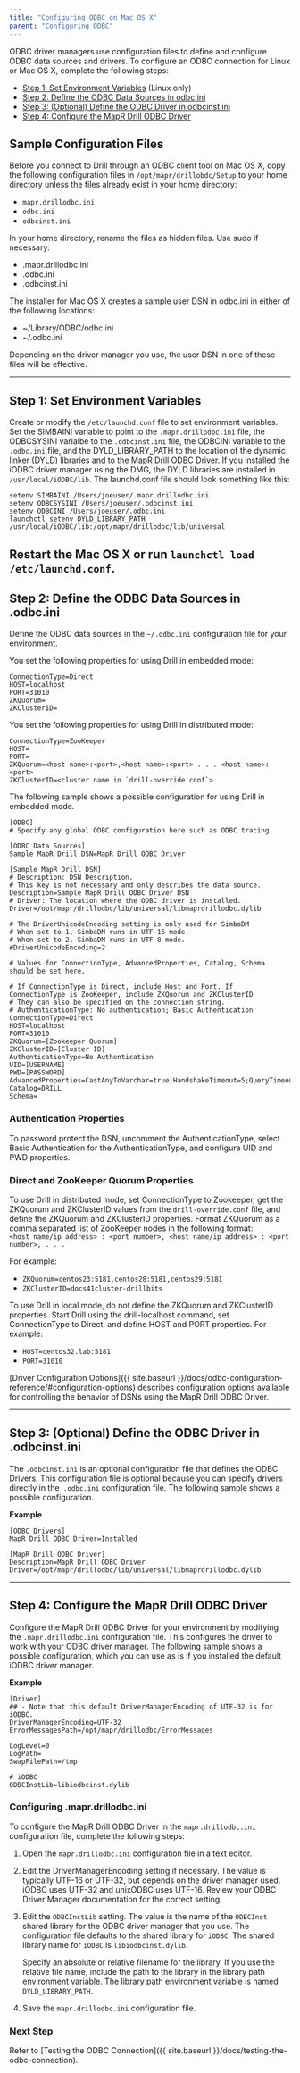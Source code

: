 ```yaml
---
title: "Configuring ODBC on Mac OS X"
parent: "Configuring ODBC"
---
```

ODBC driver managers use configuration files to define and configure ODBC data
sources and drivers. To configure an ODBC connection for Linux or Mac OS X, complete the following
steps:

* [Step 1: Set Environment Variables]({{site.baseurl}}/docs/configuring-odbc-on-mac-os-x/#step-1:-set-environment-variables) (Linux only)
* [Step 2: Define the ODBC Data Sources in odbc.ini]({{site.baseurl}}/docs/configuring-odbc-on-mac-os-x/#step-2:-define-the-odbc-data-sources-in-.odbc.ini)
* [Step 3: (Optional) Define the ODBC Driver in odbcinst.ini]({{site.baseurl}}/docs/configuring-odbc-on-mac-os-x/#step-3:-(optional)-define-the-odbc-driver-in-.odbcinst.ini)
* [Step 4: Configure the MapR Drill ODBC Driver]({{site.baseurl}}/docs/configuring-odbc-on-mac-os-x/#configuring-.mapr.drillodbc.ini)

## Sample Configuration Files

Before you connect to Drill through an ODBC client tool
on Mac OS X, copy the following configuration files in `/opt/mapr/drillobdc/Setup` to your home directory unless the files already exist in your home directory:

* `mapr.drillodbc.ini`
* `odbc.ini`
* `odbcinst.ini`

In your home directory, rename the files as hidden files. Use sudo if necessary:

* .mapr.drillodbc.ini
* .odbc.ini
* .odbcinst.ini

The installer for Mac OS X creates a sample user DSN in odbc.ini in either of the following locations:

* ~/Library/ODBC/odbc.ini
* ~/.odbc.ini

Depending on the driver manager you use, the user DSN in one of these files will be effective.

----------

## Step 1: Set Environment Variables 

Create or modify the `/etc/launchd.conf` file to set environment variables. Set the SIMBAINI variable to point to the `.mapr.drillodbc.ini` file, the ODBCSYSINI varialbe to the `.odbcinst.ini` file, the ODBCINI variable to the `.odbc.ini` file, and the DYLD_LIBRARY_PATH to the location of the dynamic linker (DYLD) libraries and to the MapR Drill ODBC Driver. If you installed the iODBC driver manager using the DMG, the DYLD libraries are installed in `/usr/local/iODBC/lib`. The launchd.conf file should look something like this:

    setenv SIMBAINI /Users/joeuser/.mapr.drillodbc.ini
    setenv ODBCSYSINI /Users/joeuser/.odbcinst.ini
    setenv ODBCINI /Users/joeuser/.odbc.ini
    launchctl setenv DYLD_LIBRARY_PATH /usr/local/iODBC/lib:/opt/mapr/drillodbc/lib/universal

Restart the Mac OS X or run `launchctl load /etc/launchd.conf`.
----------

## Step 2: Define the ODBC Data Sources in .odbc.ini

Define the ODBC data sources in the `~/.odbc.ini` configuration file for your environment. 

You set the following properties for using Drill in embedded mode:

    ConnectionType=Direct
    HOST=localhost
    PORT=31010
    ZKQuorum=
    ZKClusterID=

You set the following properties for using Drill in distributed mode:

    ConnectionType=ZooKeeper
    HOST=
    PORT=
    ZKQuorum=<host name>:<port>,<host name>:<port> . . . <host name>:<port>
    ZKClusterID=<cluster name in `drill-override.conf`>

The following sample shows a possible configuration for using Drill in embedded mode. 
          
    [ODBC]
    # Specify any global ODBC configuration here such as ODBC tracing.
  
    [ODBC Data Sources]
    Sample MapR Drill DSN=MapR Drill ODBC Driver
  
    [Sample MapR Drill DSN]
    # Description: DSN Description.
    # This key is not necessary and only describes the data source.
    Description=Sample MapR Drill ODBC Driver DSN
    # Driver: The location where the ODBC driver is installed.
    Driver=/opt/mapr/drillodbc/lib/universal/libmaprdrillodbc.dylib
  
    # The DriverUnicodeEncoding setting is only used for SimbaDM
    # When set to 1, SimbaDM runs in UTF-16 mode.
    # When set to 2, SimbaDM runs in UTF-8 mode.
    #DriverUnicodeEncoding=2

    # Values for ConnectionType, AdvancedProperties, Catalog, Schema should be set here.

    # If ConnectionType is Direct, include Host and Port. If ConnectionType is ZooKeeper, include ZKQuorum and ZKClusterID
    # They can also be specified on the connection string.
    # AuthenticationType: No authentication; Basic Authentication
    ConnectionType=Direct
    HOST=localhost
    PORT=31010
    ZKQuorum=[Zookeeper Quorum]
    ZKClusterID=[Cluster ID]
    AuthenticationType=No Authentication
    UID=[USERNAME]
    PWD=[PASSWORD]
    AdvancedProperties=CastAnyToVarchar=true;HandshakeTimeout=5;QueryTimeout=180;TimestampTZDisplayTimezone=utc;ExcludedSchemas=sys,INFORMATION_SCHEMA;NumberOfPrefetchBuffers=5;
    Catalog=DRILL
    Schema=


### Authentication Properties
To password protect the DSN, uncomment the AuthenticationType, select Basic Authentication for the AuthenticationType, and configure UID and PWD properties.

### Direct and ZooKeeper Quorum Properties
To use Drill in distributed mode, set ConnectionType to Zookeeper, get the ZKQuorum and ZKClusterID values from the `drill-override.conf` file, and define the ZKQuorum and ZKClusterID properties. Format ZKQuorum as a comma separated list of ZooKeeper nodes in the following format:  
`<host name/ip address> : <port number>, <host name/ip address> : <port number>, . . .` 

For example:

* `ZKQuorum=centos23:5181,centos28:5181,centos29:5181`  
* `ZKClusterID=docs41cluster-drillbits`

To use Drill in local mode, do not define the ZKQuorum and ZKClusterID properties. Start Drill using the drill-localhost command, set ConnectionType to Direct, and define HOST and PORT properties. For example:

* `HOST=centos32.lab:5181`  
* `PORT=31010`

[Driver Configuration Options]({{ site.baseurl }}/docs/odbc-configuration-reference/#configuration-options) describes configuration options available for controlling the
behavior of DSNs using the MapR Drill ODBC Driver.

----------

## Step 3: (Optional) Define the ODBC Driver in .odbcinst.ini

The `.odbcinst.ini` is an optional configuration file that defines the ODBC
Drivers. This configuration file is optional because you can specify drivers
directly in the` .odbc.ini` configuration file. The following sample shows a possible configuration.
  
**Example**

    [ODBC Drivers]
    MapR Drill ODBC Driver=Installed
   
    [MapR Drill ODBC Driver]
    Description=MapR Drill ODBC Driver
    Driver=/opt/mapr/drillodbc/lib/universal/libmaprdrillodbc.dylib

----------

## Step 4: Configure the MapR Drill ODBC Driver

Configure the MapR Drill ODBC Driver for your environment by modifying the `.mapr.drillodbc.ini` configuration
file. This configures the driver to work with your ODBC driver manager. The following sample shows a possible configuration, which you can use as is if you installed the default iODBC driver manager.

**Example**

    [Driver]
    ## - Note that this default DriverManagerEncoding of UTF-32 is for iODBC.
    DriverManagerEncoding=UTF-32
    ErrorMessagesPath=/opt/mapr/drillodbc/ErrorMessages

    LogLevel=0
    LogPath=
    SwapFilePath=/tmp

    # iODBC
    ODBCInstLib=libiodbcinst.dylib

### Configuring .mapr.drillodbc.ini

To configure the MapR Drill ODBC Driver in the `mapr.drillodbc.ini` configuration file, complete the following steps:

  1. Open the `mapr.drillodbc.ini` configuration file in a text editor.
  2. Edit the DriverManagerEncoding setting if necessary. The value is typically UTF-16 or UTF-32, but depends on the driver manager used. iODBC uses UTF-32 and unixODBC uses UTF-16. Review your ODBC Driver Manager documentation for the correct setting.
  3. Edit the `ODBCInstLib` setting. The value is the name of the `ODBCInst` shared library for the ODBC driver manager that you use. The configuration file defaults to the shared library for `iODBC`. The shared library name for `iODBC` is `libiodbcinst.dylib`.
      
     Specify an absolute or relative filename for the library. If you use
the relative file name, include the path to the library in the library path
environment variable. The library path environment variable is
named `DYLD_LIBRARY_PATH`.
  4. Save the `mapr.drillodbc.ini` configuration file.

### Next Step

Refer to [Testing the ODBC Connection]({{ site.baseurl }}/docs/testing-the-odbc-connection).

